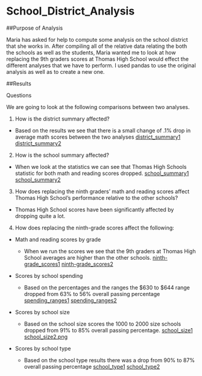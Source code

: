 # School_District_Analysis

##Purpose of Analysis

Maria has asked for help to compute some analysis on the school district that she works in. After compiling all of the relative data relating the both the schools as well as the students, Maria wanted me to look at how replacing the 9th graders scores at Thomas High School would effect the different analyses that we have to perform. I used pandas to use the original analysis as well as to create a new one.  


##Results

Questions

We are going to look at the following comparisons between two analyses.

1. How is the district summary affected?
  - Based on the results we see that there is a small change of .1% drop in average math scores between the two analyses
[district_summary1](https://github.com/cbrito3/School_District_Analysis/blob/main/pictures/district_summary1.png)
[district_summary2](https://github.com/cbrito3/School_District_Analysis/blob/main/pictures/district_summary2.png)

2. How is the school summary affected?

  - When we look at the statistics we can see that Thomas High Schools statistic for both math and reading scores dropped.
[school_summary1](https://github.com/cbrito3/School_District_Analysis/blob/main/pictures/school_summary1.png)
[school_summary2](https://github.com/cbrito3/School_District_Analysis/blob/main/pictures/school_summary2.png)

3. How does replacing the ninth graders’ math and reading scores affect Thomas High School’s performance relative to the other schools?
  - Thomas High School scores have been significantly affected by dropping quite a lot. 

4. How does replacing the ninth-grade scores affect the following:

  - Math and reading scores by grade
    - When we run the scores we see that the 9th graders at Thomas High School averages are higher than the other schools. 
[ninth-grade_scores1](https://github.com/cbrito3/School_District_Analysis/blob/main/pictures/ninth-grade_scores1.png)
[ninth-grade_scores2](https://github.com/cbrito3/School_District_Analysis/blob/main/pictures/ninth-grade_scores2.png)

  - Scores by school spending
    - Based on the percentages and the ranges the $630 to $644 range dropped from 63% to 56% overall passing percentage
[spending_ranges1](https://github.com/cbrito3/School_District_Analysis/blob/main/pictures/spending_ranges1.png)
[spending_ranges2](https://github.com/cbrito3/School_District_Analysis/blob/main/pictures/spending_ranges2.png)

   - Scores by school size
      - Based on the school size scores the 1000 to 2000 size schools dropped from 91% to 85% overall passing percentage.
[school_size1](https://github.com/cbrito3/School_District_Analysis/blob/main/pictures/school_size1.png)
[school_size2.png](https://github.com/cbrito3/School_District_Analysis/blob/main/pictures/school_size2.png)

  - Scores by school type
    - Based on the school type results there was a drop from 90% to 87% overall passing percentage
[school_type1](https://github.com/cbrito3/School_District_Analysis/blob/main/pictures/school_type1.png)
[school_type2](https://github.com/cbrito3/School_District_Analysis/blob/main/pictures/school_type1.png)
